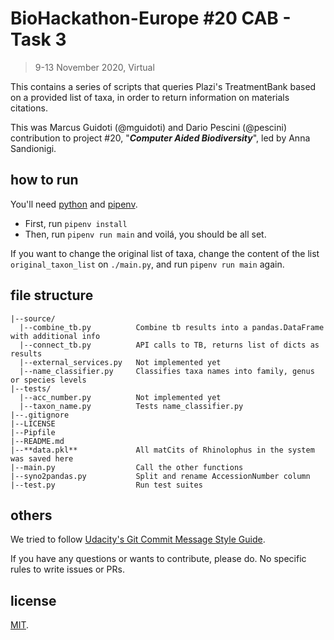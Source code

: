 # BioHackathon-Europe #20 CAB - Task 3
> 9-13 November 2020, Virtual

This contains a series of scripts that queries Plazi's TreatmentBank based on a
provided list of taxa, in order to return information on materials citations.

This was Marcus Guidoti (@mguidoti) and Dario Pescini (@pescini) contribution to
project #20, "**_Computer Aided Biodiversity_**", led by Anna Sandionigi.

## how to run

You'll need [python](https://www.python.org/downloads/) and [pipenv](https://pypi.org/project/pipenv/).

- First, run `pipenv install`
- Then, run `pipenv run main` and voilá, you should be all set.

If you want to change the original list of taxa, change the content of the list
`original_taxon_list` on `./main.py`, and run `pipenv run main` again.


## file structure
```
|--source/
  |--combine_tb.py          Combine tb results into a pandas.DataFrame with additional info
  |--connect_tb.py          API calls to TB, returns list of dicts as results
  |--external_services.py   Not implemented yet
  |--name_classifier.py     Classifies taxa names into family, genus or species levels
|--tests/
  |--acc_number.py          Not implemented yet
  |--taxon_name.py          Tests name_classifier.py
|--.gitignore
|--LICENSE
|--Pipfile
|--README.md
|--**data.pkl**             All matCits of Rhinolophus in the system was saved here
|--main.py                  Call the other functions
|--syno2pandas.py           Split and rename AccessionNumber column
|--test.py                  Run test suites
```

## others
We tried to follow [Udacity's Git Commit Message Style Guide](https://udacity.github.io/git-styleguide/).

If you have any questions or wants to contribute, please do. No specific rules to write issues or PRs.


## license
[MIT](https://github.com/mguidoti/BioHackathon-Europe-20-CAB/blob/main/LICENSE).
